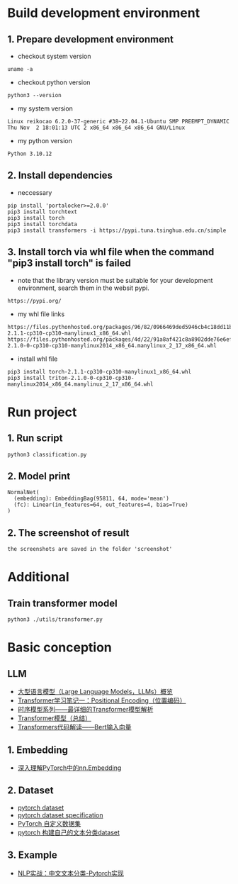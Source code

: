 # Build development environment

## 1. Prepare development environment
- checkout system version
```
uname -a
```

- checkout python version
```
python3 --version
```
- my system version
```
Linux reikocao 6.2.0-37-generic #38~22.04.1-Ubuntu SMP PREEMPT_DYNAMIC Thu Nov  2 18:01:13 UTC 2 x86_64 x86_64 x86_64 GNU/Linux
```
- my python version
```
Python 3.10.12
```

## 2. Install dependencies
- neccessary
```
pip install 'portalocker>=2.0.0'
pip3 install torchtext
pip3 install torch
pip3 install torchdata
pip3 install transformers -i https://pypi.tuna.tsinghua.edu.cn/simple
```

## 3. Install torch via whl file when the command "pip3 install torch" is failed
- note that the library version must be suitable for your development environment, search them in the websit pypi.
```
https://pypi.org/
```

- my whl file links
```
https://files.pythonhosted.org/packages/96/82/0966469ded5946cb4c18dd11b04eac78c943269fc79d290740d6477005e8/torch-2.1.1-cp310-cp310-manylinux1_x86_64.whl
https://files.pythonhosted.org/packages/4d/22/91a8af421c8a8902dde76e6ef3db01b258af16c53d81e8c0d0dc13900a9e/triton-2.1.0-0-cp310-cp310-manylinux2014_x86_64.manylinux_2_17_x86_64.whl
```
- install whl file
```
pip3 install torch-2.1.1-cp310-cp310-manylinux1_x86_64.whl
pip3 install triton-2.1.0-0-cp310-cp310-manylinux2014_x86_64.manylinux_2_17_x86_64.whl
```

# Run project

## 1. Run script
```
python3 classification.py
```

## 2. Model print
```
NormalNet(
  (embedding): EmbeddingBag(95811, 64, mode='mean')
  (fc): Linear(in_features=64, out_features=4, bias=True)
)
```

## 2. The screenshot of result 
```
the screenshots are saved in the folder 'screenshot'
```

# Additional
## Train transformer model
```
python3 ./utils/transformer.py
```

# Basic conception

## LLM
- [大型语言模型（Large Language Models，LLMs）概览](https://zhuanlan.zhihu.com/p/639318309)
- [Transformer学习笔记一：Positional Encoding（位置编码）](https://zhuanlan.zhihu.com/p/454482273)
- [时序模型系列——最详细的Transformer模型解析](https://zhuanlan.zhihu.com/p/569277709)
- [Transformer模型（总结）](https://zhuanlan.zhihu.com/p/473236819)
- [Transformers代码解读——Bert输入向量](https://zhuanlan.zhihu.com/p/631315484)

## 1. Embedding
- [深入理解PyTorch中的nn.Embedding](https://blog.csdn.net/raelum/article/details/125462028)

## 2. Dataset
- [pytorch dataset](https://github.com/pytorch/data)
- [pytorch dataset specification](https://pytorch.org/text/stable/datasets.html)
- [PyTorch 自定义数据集](https://zhuanlan.zhihu.com/p/608090658?utm_id=0)
- [pytorch 构建自己的文本分类dataset](https://zhuanlan.zhihu.com/p/440558197)

## 3. Example
- [NLP实战：中文文本分类-Pytorch实现](https://blog.csdn.net/m0_62237233/article/details/130887570)